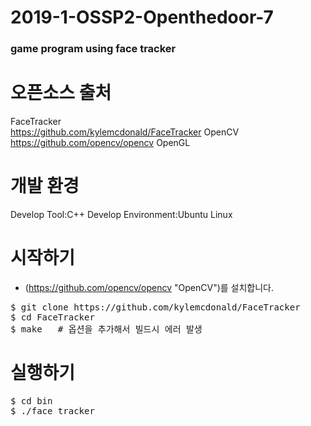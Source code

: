 # 2019-1-OSSP2-Openthedoor-7
### game program using face tracker

# 오픈소스 출처
FaceTracker  
https://github.com/kylemcdonald/FaceTracker
OpenCV  
https://github.com/opencv/opencv
OpenGL  


# 개발 환경
Develop Tool:C++
Develop Environment:Ubuntu Linux

# 시작하기
* (https://github.com/opencv/opencv "OpenCV")를 설치합니다.
<pre>
$ git clone https://github.com/kylemcdonald/FaceTracker  
$ cd FaceTracker
$ make   # 옵션을 추가해서 빌드시 에러 발생 
</pre>

# 실행하기
<pre>
$ cd bin
$ ./face_tracker
</pre>
